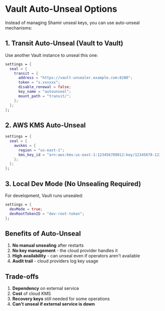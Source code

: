 # Vault Auto-Unseal Options

Instead of managing Shamir unseal keys, you can use auto-unseal mechanisms:

## 1. Transit Auto-Unseal (Vault to Vault)

Use another Vault instance to unseal this one:

```nix
settings = {
  seal = {
    transit = {
      address = "https://vault-unsealer.example.com:8200";
      token = "s.xxxxxx";
      disable_renewal = false;
      key_name = "autounseal";
      mount_path = "transit/";
    };
  };
};
```

## 2. AWS KMS Auto-Unseal

```nix
settings = {
  seal = {
    awskms = {
      region = "us-east-1";
      kms_key_id = "arn:aws:kms:us-east-1:123456789012:key/12345678-1234-1234-1234-123456789012";
    };
  };
};
```

## 3. Local Dev Mode (No Unsealing Required)

For development, Vault runs unsealed:

```nix
settings = {
  devMode = true;
  devRootTokenID = "dev-root-token";
};
```

## Benefits of Auto-Unseal

1. **No manual unsealing** after restarts
2. **No key management** - the cloud provider handles it
3. **High availability** - can unseal even if operators aren't available
4. **Audit trail** - cloud providers log key usage

## Trade-offs

1. **Dependency** on external service
2. **Cost** of cloud KMS
3. **Recovery keys** still needed for some operations
4. **Can't unseal if external service is down**